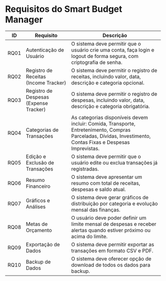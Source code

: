 # Requisitos do Smart Budget Manager

| ID   | Requisito                       | Descrição                                                                                       |
|------|----------------------------------|-------------------------------------------------------------------------------------------------|
| RQ01 | Autenticação de Usuário          | O sistema deve permitir que o usuário crie uma conta, faça login e logout de forma segura, com criptografia de senha. |
| RQ02 | Registro de Receitas (Income Tracker) | O sistema deve permitir o registro de receitas, incluindo valor, data, descrição e categoria opcional. |
| RQ03 | Registro de Despesas (Expense Tracker) | O sistema deve permitir o registro de despesas, incluindo valor, data, descrição e categoria obrigatória. |
| RQ04 | Categorias de Transações         | As categorias disponíveis devem incluir: Comida, Transporte, Entretenimento, Compras Parceladas, Dívidas, Investimento, Contas Fixas e Despesas Imprevistas. |
| RQ05 | Edição e Exclusão de Transações  | O sistema deve permitir que o usuário edite ou exclua transações já registradas.                 |
| RQ06 | Resumo Financeiro                | O sistema deve apresentar um resumo com total de receitas, despesas e saldo atual.               |
| RQ07 | Gráficos e Análises              | O sistema deve gerar gráficos de distribuição por categoria e evolução mensal das finanças.      |
| RQ08 | Metas de Orçamento               | O usuário deve poder definir um limite mensal de despesas e receber alertas quando estiver próximo ou acima do limite. |
| RQ09 | Exportação de Dados              | O sistema deve permitir exportar as transações em formato CSV e PDF.                            |
| RQ10 | Backup de Dados                  | O sistema deve oferecer opção de download de todos os dados para backup.                        |
